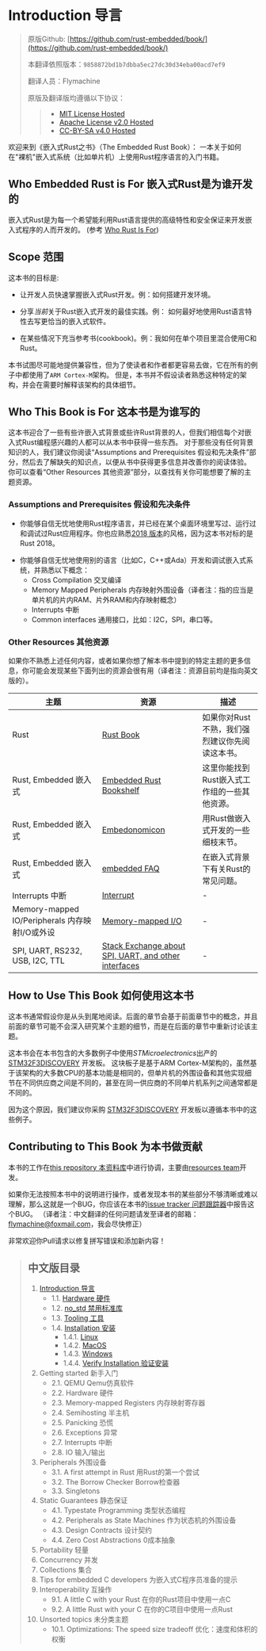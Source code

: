 
# Introduction 导言

> 原版Github: [https://github.com/rust-embedded/book/](https://github.com/rust-embedded/book/)
>
> 本翻译依照版本：`9858872bd1b7dbba5ec27dc30d34eba00acd7ef9`
>
> 翻译人员：Flymachine
>
> 原版及翻译版均遵循以下协议：
>
>> - [MIT License Hosted]
>> - [Apache License v2.0 Hosted]
>> - [CC-BY-SA v4.0 Hosted]

[MIT License]: ./LICENSE-MIT
[Apache License v2.0]: ./LICENSE-APACHE
[CC-BY-SA v4.0]: ./LICENSE-CC-BY-SA
[MIT License Hosted]: https://opensource.org/licenses/MIT
[Apache License v2.0 Hosted]: http://www.apache.org/licenses/LICENSE-2.0
[CC-BY-SA v4.0 Hosted]: https://creativecommons.org/licenses/by-sa/4.0/legalcode

欢迎来到《嵌入式Rust之书》（The Embedded Rust Book）： 一本关于如何在"裸机"嵌入式系统（比如单片机）上使用Rust程序语言的入门书籍。

## Who Embedded Rust is For 嵌入式Rust是为谁开发的

嵌入式Rust是为每一个希望能利用Rust语言提供的高级特性和安全保证来开发嵌入式程序的人而开发的。
(参考 [Who Rust Is For](https://doc.rust-lang.org/book/ch00-00-introduction.html))

## Scope 范围

这本书的目标是:

* 让开发人员快速掌握嵌入式Rust开发。例：如何搭建开发环境。

* 分享*当前*关于Rust嵌入式开发的最佳实践。例：
  如何最好地使用Rust语言特性去写更恰当的嵌入式软件。

* 在某些情况下充当参考书(cookbook)。例：我如何在单个项目里混合使用C和Rust。

本书试图尽可能地提供兼容性，但为了使读者和作者都更容易去做，它在所有的例子中都使用了`ARM Cortex-M`架构。
但是，本书并不假设读者熟悉这种特定的架构，并会在需要时解释该架构的具体细节。

## Who This Book is For 这本书是为谁写的

这本书迎合了一些有些许嵌入式背景或些许Rust背景的人，但我们相信每个对嵌入式Rust编程感兴趣的人都可以从本书中获得一些东西。
对于那些没有任何背景知识的人，我们建议你阅读“Assumptions and Prerequisites 假设和先决条件”部分，然后去了解缺失的知识点，以便从书中获得更多信息并改善你的阅读体验。
你可以查看“Other Resources 其他资源”部分，以查找有关你可能想要了解的主题资源。

### Assumptions and Prerequisites 假设和先决条件

* 你能够自信无忧地使用Rust程序语言，并已经在某个桌面环境里写过、运行过和调试过Rust应用程序。你也应熟悉[2018 版本]的风格，因为这本书对标的是Rust 2018。

[2018 版本]: https://doc.rust-lang.org/edition-guide/

* 你能够自信无忧地使用别的语言（比如C，C++或Ada）开发和调试嵌入式系统，并熟悉以下概念：
  * Cross Compilation 交叉编译
  * Memory Mapped Peripherals 内存映射外围设备（译者注：指的应当是单片机的片内RAM、片外RAM和内存映射概念）
  * Interrupts 中断
  * Common interfaces 通用接口，比如：I2C，SPI，串口等。

### Other Resources 其他资源

如果你不熟悉上述任何内容，或者如果你想了解本书中提到的特定主题的更多信息，你可能会发现某些下面列出的资源会很有用（译者注：资源目前均是指向英文版的）。

| 主题        | 资源 | 描述 |
|--------------|----------|-------------|
| Rust         | [Rust Book](https://doc.rust-lang.org/book/) | 如果你对Rust不熟，我们强烈建议你先阅读这本书。 |
| Rust, Embedded 嵌入式 | [Embedded Rust Bookshelf](https://docs.rust-embedded.org) | 这里你能找到Rust嵌入式工作组的一些其他资源。 |
| Rust, Embedded 嵌入式 | [Embedonomicon](https://docs.rust-embedded.org/embedonomicon/) | 用Rust做嵌入式开发的一些细枝末节。 |
| Rust, Embedded 嵌入式 | [embedded FAQ](https://docs.rust-embedded.org/faq.html) | 在嵌入式背景下有关Rust的常见问题。 |
| Interrupts 中断 | [Interrupt](https://en.wikipedia.org/wiki/Interrupt) | - |
| Memory-mapped IO/Peripherals 内存映射I/O或外设  | [Memory-mapped I/O](https://en.wikipedia.org/wiki/Memory-mapped_I/O) | - |
| SPI, UART, RS232, USB, I2C, TTL | [Stack Exchange about SPI, UART, and other interfaces](https://electronics.stackexchange.com/questions/37814/usart-uart-rs232-usb-spi-i2c-ttl-etc-what-are-all-of-these-and-how-do-th) | - |

## How to Use This Book 如何使用这本书

这本书通常假设你是从头到尾地阅读。后面的章节会基于前面章节中的概念，并且前面的章节可能不会深入研究某个主题的细节，而是在后面的章节中重新讨论该主题。

这本书会在本书包含的大多数例子中使用*STMicroelectronics*出产的 [STM32F3DISCOVERY] 开发板。
这块板子是基于ARM Cortex-M架构的，虽然基于该架构的大多数CPU的基本功能是相同的，但单片机的外围设备和其他实现细节在不同供应商之间是不同的，甚至在同一供应商的不同单片机系列之间通常都是不同的。

因为这个原因，我们建议你采购 [STM32F3DISCOVERY] 开发板以遵循本书中的这些例子。

[STM32F3DISCOVERY]: http://www.st.com/en/evaluation-tools/stm32f3discovery.html

## Contributing to This Book 为本书做贡献

本书的工作在[this repository 本资料库]中进行协调，主要由[resources team]开发。

[this repository 本资料库]: https://github.com/rust-embedded/book
[resources team]: https://github.com/rust-embedded/wg#the-resources-team

如果你无法按照本书中的说明进行操作，或者发现本书的某些部分不够清晰或难以理解，那么这就是一个BUG，你应该在本书的[issue tracker 问题跟踪器]中报告这个BUG。
（译者注：中文翻译的任何问题请发至译者的邮箱：flymachine@foxmail.com，我会尽快修正）

[issue tracker 问题跟踪器]: https://github.com/rust-embedded/book/issues/

非常欢迎你Pull请求以修复拼写错误和添加新内容！

>## 中文版目录
>
>1. [Introduction 导言]
>    - 1.1. [Hardware 硬件]
>    - 1.2. [no_std 禁用标准库]
>    - 1.3. [Tooling 工具]
>    - 1.4. [Installation 安装]
>        - 1.4.1. [Linux]
>        - 1.4.2. [MacOS]
>        - 1.4.3. [Windows]
>        - 1.4.4. [Verify Installation 验证安装]
>2. Getting started 新手入门
>    - 2.1. QEMU Qemu仿真软件
>    - 2.2. Hardware 硬件
>    - 2.3. Memory-mapped Registers 内存映射寄存器
>    - 2.4. Semihosting 半主机
>    - 2.5. Panicking 恐慌
>    - 2.6. Exceptions 异常
>    - 2.7. Interrupts 中断
>    - 2.8. IO 输入/输出
>3. Peripherals 外围设备
>    - 3.1. A first attempt in Rust 用Rust的第一个尝试
>    - 3.2. The Borrow Checker Borrow检查器
>    - 3.3. Singletons
>4. Static Guarantees 静态保证
>    - 4.1. Typestate Programming 类型状态编程
>    - 4.2. Peripherals as State Machines 作为状态机的外围设备
>    - 4.3. Design Contracts 设计契约
>    - 4.4. Zero Cost Abstractions 0成本抽象
>5. Portability 轻量
>6. Concurrency 并发
>7. Collections 集合
>8. Tips for embedded C developers 为嵌入式C程序员准备的提示
>9. Interoperability 互操作
>    - 9.1. A little C with your Rust 在你的Rust项目中使用一点C
>    - 9.2. A little Rust with your C 在你的C项目中使用一点Rust
>10. Unsorted topics 未分类主题
>     - 10.1. Optimizations: The speed size tradeoff 优化：速度和体积的权衡
>

[Introduction 导言]: https://rustforce.net/article?id=8da8d5bf-f2af-4c9a-b3f3-567c19488871
[Hardware 硬件]: https://rustforce.net/article?id=e86bd376-948b-4e9e-a359-c419a7206ca1
[no_std 禁用标准库]: https://rustforce.net/article?id=5697689c-b8f1-4144-88fa-6f9f45ed7f83
[Tooling 工具]: https://rustforce.net/article?id=07057df5-c646-46ee-bbf6-5ce3c7a131b7
[Installation 安装]: https://rustforce.net/article?id=93e6942e-1c7c-477e-b7da-3ff1e18e4402
[Linux]: https://rustforce.net/article?id=2342532b-c85b-41b3-ad38-62865825bb9b
[MacOS]: https://rustforce.net/article?id=0e8628b4-8d92-40eb-89cd-71ae5cf373ec
[Windows]: https://rustforce.net/article?id=ac93073d-cff7-4c96-bbaf-047eceb4f13d
[Verify Installation 验证安装]: https://rustforce.net/article?id=35d99a70-bfd0-4169-b664-de44129df484